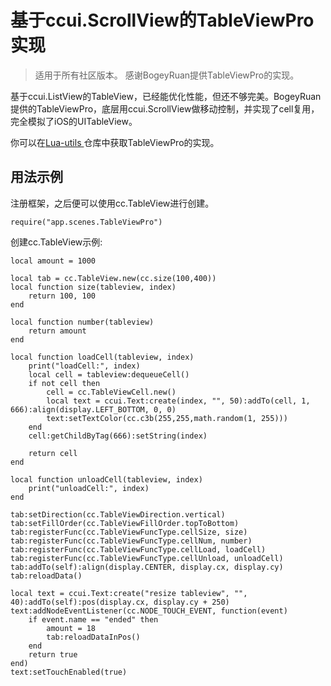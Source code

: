 # 基于ccui.ScrollView的TableViewPro实现

> 适用于所有社区版本。
> 感谢BogeyRuan提供TableViewPro的实现。

基于ccui.ListView的TableView，已经能优化性能，但还不够完美。BogeyRuan提供的TableViewPro，底层用ccui.ScrollView做移动控制，并实现了cell复用，完全模拟了iOS的UITableView。

你可以在[Lua-utils
](https://github.com/u0u0/Lua-utils/blob/master/src/app/utils/TableViewPro.lua)仓库中获取TableViewPro的实现。

## 用法示例

注册框架，之后便可以使用cc.TableView进行创建。

```
require("app.scenes.TableViewPro")
```

创建cc.TableView示例:

```
local amount = 1000

local tab = cc.TableView.new(cc.size(100,400))
local function size(tableview, index)
	return 100, 100
end

local function number(tableview)
	return amount
end

local function loadCell(tableview, index)
	print("loadCell:", index)
	local cell = tableview:dequeueCell()
	if not cell then
		cell = cc.TableViewCell.new()
		local text = ccui.Text:create(index, "", 50):addTo(cell, 1, 666):align(display.LEFT_BOTTOM, 0, 0)
		text:setTextColor(cc.c3b(255,255,math.random(1, 255)))
	end
	cell:getChildByTag(666):setString(index)

	return cell
end

local function unloadCell(tableview, index)
	print("unloadCell:", index)
end

tab:setDirection(cc.TableViewDirection.vertical)
tab:setFillOrder(cc.TableViewFillOrder.topToBottom)
tab:registerFunc(cc.TableViewFuncType.cellSize, size)
tab:registerFunc(cc.TableViewFuncType.cellNum, number)
tab:registerFunc(cc.TableViewFuncType.cellLoad, loadCell)
tab:registerFunc(cc.TableViewFuncType.cellUnload, unloadCell)
tab:addTo(self):align(display.CENTER, display.cx, display.cy)
tab:reloadData()

local text = ccui.Text:create("resize tableview", "", 40):addTo(self):pos(display.cx, display.cy + 250)
text:addNodeEventListener(cc.NODE_TOUCH_EVENT, function(event)
	if event.name == "ended" then
		amount = 18
		tab:reloadDataInPos()
	end
	return true
end)
text:setTouchEnabled(true)
```